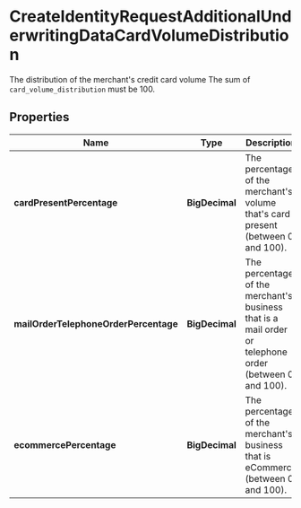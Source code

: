 

# CreateIdentityRequestAdditionalUnderwritingDataCardVolumeDistribution

The distribution of the merchant's credit card volume The sum of `card_volume_distribution` must be 100.

## Properties

| Name | Type | Description | Notes |
|------------ | ------------- | ------------- | -------------|
|**cardPresentPercentage** | **BigDecimal** | The percentage of the merchant&#39;s volume that&#39;s card present (between 0 and 100). |  [optional] |
|**mailOrderTelephoneOrderPercentage** | **BigDecimal** | The percentage of the merchant&#39;s business that is a mail order or telephone order (between 0 and 100). |  [optional] |
|**ecommercePercentage** | **BigDecimal** | The percentage of the merchant&#39;s business that is eCommerce (between 0 and 100). |  [optional] |



